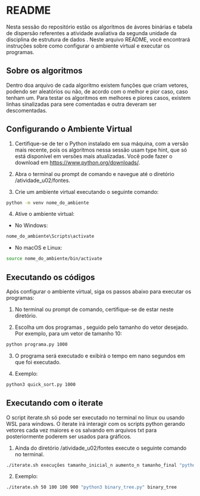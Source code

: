 # README

Nesta sessão do  repositório estão os algoritmos de ávores binárias e tabela de dispersão referentes a atividade avaliativa da segunda unidade da disciplina de estrutura de dados . Neste arquivo README, você encontrará instruções sobre como configurar o ambiente virtual e executar os programas.

## Sobre os algoritmos

Dentro doa arquivo de cada algoritmo existem funções que criam vetores, podendo ser aleatórios ou não, de acordo com o melhor e pior caso, caso tenham um. Para testar os algoritmos em melhores e piores casos, existem linhas sinalizadas para sere comentadas e outra deveram ser descomentadas.

## Configurando o Ambiente Virtual

1. Certifique-se de ter o Python instalado em sua máquina, com a versão mais recente, pois os algoritmos nessa sessão usam type hint, que só está disponível em versões mais atualizadas. Você pode fazer o download em https://www.python.org/downloads/.

2. Abra o terminal ou prompt de comando e navegue até o diretório /atividade_u02/fontes.

3. Crie um ambiente virtual executando o seguinte comando:

```bash
python -m venv nome_do_ambiente
```

4. Ative o ambiente virtual:

- No Windows:
```bash
nome_do_ambiente\Scripts\activate
```

- No macOS e Linux:
```bash
source nome_do_ambiente/bin/activate
```

## Executando os códigos

Após configurar o ambiente virtual, siga os passos abaixo para executar os programas:

1. No terminal ou prompt de comando, certifique-se de estar neste diretório.

2. Escolha um dos programas , seguido pelo tamanho do vetor desejado. Por exemplo, para um vetor de tamanho 10:

```bash
python programa.py 1000
```

3. O programa será executado e exibirá o tempo em nano segundos em que foi executado.

4. Exemplo:

```bash
python3 quick_sort.py 1000
```


## Executando com o iterate

O script iterate.sh só pode ser executado no terminal no linux ou usando WSL para windows. O iterate irá interagir com os scripts python gerando vetores cada vez maiores e os salvando em arquivos txt para posteriormente poderem ser usados para gráficos.

1. Ainda do diretório /atividade_u02/fontes execute o seguinte comando no terminal.

```bash
./iterate.sh execuções tamanho_inicial_n aumento_n tamanho_final "python3 nome_do_arquivo.py" nome_do_txt
```

2. Exemplo:

```bash
./iterate.sh 50 100 100 900 "python3 binary_tree.py" binary_tree
```